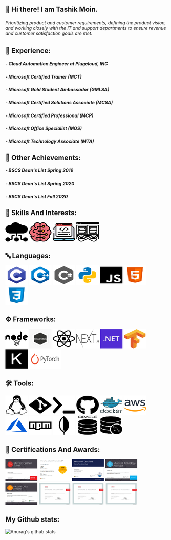 ## 👋 Hi there! I am Tashik Moin. 
 <div>
      <h6>
            Prioritizing product and customer requirements, defining the product vision, and working closely 
            with the IT and support departments to ensure revenue and customer satisfaction goals are met.
      </h6>
 </div>

     
## 🏫 Experience:
<div>
<h5> - Cloud Automation Engineer at Plugcloud, INC </h5>
<h5> - Microsoft Certified Trainer (MCT) </h5>
<h5> - Microsoft Gold Student Ambassador (GMLSA) </h5>
<h5> - Microsoft Certified Solutions Associate (MCSA) </h5>
<h5> - Microsoft Certified Professional (MCP) </h5>
<h5> - Microsoft Office Specialist (MOS) </h5>
<h5> - Microsoft Technology Associate (MTA) </h5>
</div>


## 🏫 Other Achievements:
<div>
<h5> - BSCS Dean's List Spring 2019 </h5>
<h5> - BSCS Dean's List Spring 2020 </h5>
<h5> - BSCS Dean's List Fall 2020 </h5>
</div>
      

## 🚀 Skills And Interests:
<div>
<img src="img/CC.svg" height="60" width="70px">
<img src="img/AI.svg" height="60" width="70px">
<img src="img/WD.svg" height="60" width="70px">
<img src="img/DO.svg" height="60" width="70px">
</div>

## 🔤 Languages:

<div>
<img src="img/C.webp" height="60" width="70px">
<img src="img/C++.png" height="60" width="70px">
<img src="img/CS.png" height="60" width="70px">
<img src="img/Python.png" height="60" width="70px">
<img src="img/JS.svg" height="60" width="70px">
<img src="img/HTML.png" height="60" width="70px">
<img src="img/CSS.png" height="60" width="70px">
</div>


## :gear: Frameworks:

<div>
<img src="img/node.svg" height="60" width="70px">
<img src="img/express.png" height="60" width="70px">
<img src="img/react.svg" height="60" width="70px">
<img src="img/next.png" height="60" width="70px">
<img src="img/.NET.png" height="60" width="70px">
 <img src="img/tensorflow.svg" height="60" width="70px">
 <img src="img/keras.svg" height="60" width="70px">
 <img src="img/pytorch.svg" height="60" width="100px">
</div>

## 🛠 Tools:

<div>
<img src="img/Linux.svg" height="60" width="70px">
<img src="img/git.svg" height="60" width="70px">
<img src="img/bash.svg" height="60" width="70px">
<img src="img/github.svg" height="60" width="70px">
<img src="img/docker.webp" height="60" width="70px">
<img src="img/AWS.png" height="60" width="70px">
<img src="img/azure.png" height="60" width="70px">
<img src="img/npm.svg" height="60" width="70px">
<img src="img/mongodb.png" height="60" width="70px">
<img src="img/oracle.png" height="60" width="70px">
<img src="img/mysql.png" height="60" width="70px">
</div>


## 📖 Certifications And Awards:

<div>
<img src="img/Cer1.png" style="zoom: 100%;" height="70" width="100px">
<img src="img/Cer2.png" style="zoom: 100%;" height="70" width="100px">
<img src="img/Cer3.png" style="zoom: 100%;" height="70" width="100px">
<img src="img/Cer4.png" style="zoom: 100%;" height="70" width="100px">
<img src="img/Cer5.png" style="zoom: 100%;" height="70" width="100px">
<img src="img/Cer6.png" style="zoom: 100%;" height="70" width="100px">
<img src="img/Cer7.png" style="zoom: 100%;" height="70" width="100px">
<img src="img/Cer8.png" style="zoom: 100%;" height="70" width="100px">
</div>

## My Github stats:

![Anurag's github stats](https://github-readme-stats.vercel.app/api?username=tashikmoin)
